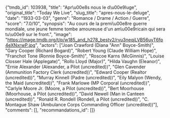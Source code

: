 {"tmdb_id": 103938, "title": "Apr\u00e8s nous le d\u00e9luge", "original_title": "Today We Live", "slug_title": "apres-nous-le-deluge", "date": "1933-03-03", "genre": "Romance / Drame / Action / Guerre", "score": "7.0/10", "synopsis": "Au cours de la premi\u00e8re guerre mondiale, une jeune femme tombe amoureuse d'un am\u00e9ricain qui sera tu\u00e9 sur le front.", "image": "https://image.tmdb.org/t/p/w185_and_h278_bestv2/rvu3neqjLVB56uyT6fp4eXNxrwP.jpg", "actors": ["Joan Crawford (Diana \"Ann\" Boyce-Smith)", "Gary Cooper (Richard Bogard)", "Robert Young (Claude William Hope)", "Franchot Tone (Ronnie Boyce-Smith)", "Roscoe Karns (McGinnis)", "Louise Closser Hale (Applegate)", "Rollo Lloyd (Major)", "Hilda Vaughn (Eleanor)", "Ernie Alexander (Alexander, a Pilot (uncredited))", "Glen Cavender (Ammunition Factory Clerk (uncredited))", "Edward Cooper (Realtor (uncredited))", "Murray Kinnell (Padre (uncredited))", "Eily Malyon (Wendy, the Maid (uncredited))", "Frank Marlowe (MP Corporal (uncredited))", "Carlyle Moore Jr. (Moore, a Pilot (uncredited))", "Bert Moorhouse (Moorhouse, a Pilot (uncredited))", "David Newell (Man in Canteen (uncredited))", "Ronald R. Rondell (Rondell, a Pilot (uncredited))", "C. Montague Shaw (Ambulance Corps Commanding Officer (uncredited))"], "comments": [], "recommandations_id": []}